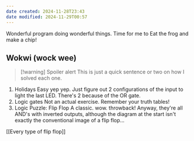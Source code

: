 ```yaml
---
date created: 2024-11-28T23:43
date modified: 2024-11-29T00:57
---
```


Wonderful program doing wonderful things. Time for me to Eat the frog and make a chip!

## Wokwi (wock wee)

> [!warning] Spoiler alert
> This is just a quick sentence or two on how I solved each one. 

1. Holidays
Easy yep yep. Just figure out 2 configurations of the input to light the last LED. There's 2 because of the OR gate.
2. Logic gates
Not an actual exercise. Remember your truth tables!
3. Logic Puzzle: Flip Flop
A classic. wow. throwback! Anyway, they're all AND's with inverted outputs, although the diagram at the start isn't exactly the conventional image of a flip flop...

[[Every type of flip flop]]